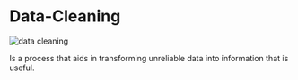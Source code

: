# Data-Cleaning

![data cleaning](https://user-images.githubusercontent.com/98414882/216650090-b680191f-0d8e-49e4-8c2e-7d5d06099c86.jpg)

Is a process that aids in transforming unreliable data into information that is useful.
